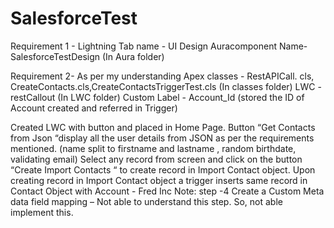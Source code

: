 # SalesforceTest

Requirement 1 - Lightning Tab name - UI Design Auracomponent Name- SalesforceTestDesign (In Aura folder)

Requirement 2- As per my understanding Apex classes - RestAPICall. cls, CreateContacts.cls,CreateContactsTriggerTest.cls (In classes folder) LWC - restCallout (In LWC folder)  Custom Label - Account_Id (stored the ID of Account created and referred in Trigger)

Created LWC with button and placed in Home Page.
Button “Get Contacts from Json “display all the user details from JSON as per the requirements mentioned. (name split to firstname and lastname , random birthdate, validating email)
Select any record from screen and click on the button “Create Import Contacts “ to create record in Import Contact object.
Upon creating record in Import Contact object a trigger inserts same record in Contact Object with Account - Fred Inc Note: step -4 Create a Custom Meta data field mapping – Not able to understand this step. So, not able implement this.

